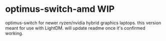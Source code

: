 # optimus-switch-amd WIP

optimus-switch for newer ryzen/nvidia hybrid graphics laptops. this version meant for use with LightDM. will update readme once it's confirmed working.
